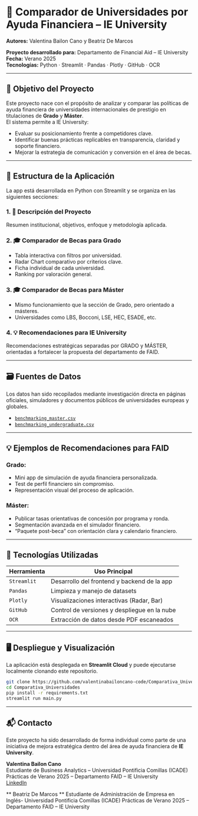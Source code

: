 # 📘 Comparador de Universidades por Ayuda Financiera – IE University

**Autores:** Valentina Bailon Cano y Beatriz De Marcos

**Proyecto desarrollado para:** Departamento de Financial Aid – IE University  
**Fecha:** Verano 2025  
**Tecnologías:** Python · Streamlit · Pandas · Plotly · GitHub · OCR

---

## 🎯 Objetivo del Proyecto

Este proyecto nace con el propósito de analizar y comparar las políticas de ayuda financiera de universidades internacionales de prestigio en titulaciones de **Grado** y **Máster**.  
El sistema permite a IE University:

- Evaluar su posicionamiento frente a competidores clave.
- Identificar buenas prácticas replicables en transparencia, claridad y soporte financiero.
- Mejorar la estrategia de comunicación y conversión en el área de becas.

---

## 🧩 Estructura de la Aplicación

La app está desarrollada en Python con Streamlit y se organiza en las siguientes secciones:

### 1. 📘 Descripción del Proyecto
Resumen institucional, objetivos, enfoque y metodología aplicada.

### 2. 🎓 Comparador de Becas para Grado
- Tabla interactiva con filtros por universidad.
- Radar Chart comparativo por criterios clave.
- Ficha individual de cada universidad.
- Ranking por valoración general.

### 3. 🎓 Comparador de Becas para Máster
- Mismo funcionamiento que la sección de Grado, pero orientado a másteres.
- Universidades como LBS, Bocconi, LSE, HEC, ESADE, etc.

### 4. 💡 Recomendaciones para IE University
Recomendaciones estratégicas separadas por GRADO y MÁSTER, orientadas a fortalecer la propuesta del departamento de FAID.

---

## 🗃️ Fuentes de Datos

Los datos han sido recopilados mediante investigación directa en páginas oficiales, simuladores y documentos públicos de universidades europeas y globales.  
- [`benchmarking_master.csv`](data/benchmarking_master.csv)  
- [`benchmarking_undergraduate.csv`](data/benchmarking_undergraduate.csv)

---

## 💡 Ejemplos de Recomendaciones para FAID

### Grado:
- Mini app de simulación de ayuda financiera personalizada.
- Test de perfil financiero sin compromiso.
- Representación visual del proceso de aplicación.

### Máster:
- Publicar tasas orientativas de concesión por programa y ronda.
- Segmentación avanzada en el simulador financiero.
- “Paquete post-beca” con orientación clara y calendario financiero.

---

## 🚀 Tecnologías Utilizadas

| Herramienta     | Uso Principal                              |
|-----------------|--------------------------------------------|
| `Streamlit`     | Desarrollo del frontend y backend de la app |
| `Pandas`        | Limpieza y manejo de datasets               |
| `Plotly`        | Visualizaciones interactivas (Radar, Bar)  |
| `GitHub`        | Control de versiones y despliegue en la nube|
| `OCR`           | Extracción de datos desde PDF escaneados    |

---

## 🖥️ Despliegue y Visualización

La aplicación está desplegada en **Streamlit Cloud** y puede ejecutarse localmente clonando este repositorio.

```bash
git clone https://github.com/valentinabailoncano-code/Comparativa_Universidades.git
cd Comparativa_Universidades
pip install -r requirements.txt
streamlit run main.py
```
--- 
## 📬 Contacto

Este proyecto ha sido desarrollado de forma individual como parte de una iniciativa de mejora estratégica dentro del área de ayuda financiera de **IE University**.

**Valentina Bailon Cano**  
Estudiante de Business Analytics – Universidad Pontificia Comillas (ICADE)  
Prácticas de Verano 2025 – Departamento FAID – IE University  
[LinkedIn](https://www.linkedin.com/in/valentinabailoncano)

** Beatriz De Marcos **
Estudiante de Administración de Empresa en Inglés- Universidad Pontificia Comillas (ICADE)
Prácticas de Verano 2025 – Departamento FAID – IE University  
